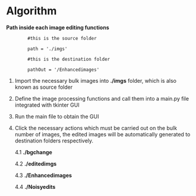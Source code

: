 # Algorithm

**Path inside each image editing functions**

            #this is the source folder
            
            path = './imgs'
          
            #this is the destination folder
            
            pathOut = '/Enhancedimages'


1. Import the necessary bulk images into **./imgs** folder, which is also known as source folder

2. Define the image processing functions and call them into a main.py file integrated with tkinter GUI

4. Run the main file to obtain the GUI

5. Click the necessary actions which must be carried out on the bulk number of images, the edited images will be automatically generated to destination folders respectively.

     4.1 **./bgchange**

     4.2 **./editedimgs**

     4.3 **./Enhancedimages**

     4.4 **./Noisyedits**

